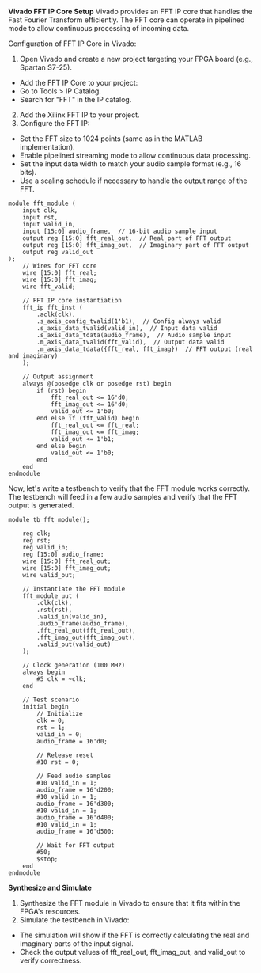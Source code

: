 **Vivado FFT IP Core Setup**
Vivado provides an FFT IP core that handles the Fast Fourier Transform efficiently. The FFT core can operate in pipelined mode to allow continuous processing of incoming data.

Configuration of FFT IP Core in Vivado:
1. Open Vivado and create a new project targeting your FPGA board (e.g., Spartan S7-25).
 - Add the FFT IP Core to your project:
 - Go to Tools > IP Catalog.
 - Search for "FFT" in the IP catalog.
2. Add the Xilinx FFT IP to your project.
3. Configure the FFT IP:
 - Set the FFT size to 1024 points (same as in the MATLAB implementation).
 - Enable pipelined streaming mode to allow continuous data processing.
 - Set the input data width to match your audio sample format (e.g., 16 bits).
 - Use a scaling schedule if necessary to handle the output range of the FFT.


```
module fft_module (
    input clk,
    input rst,
    input valid_in,
    input [15:0] audio_frame,  // 16-bit audio sample input
    output reg [15:0] fft_real_out,  // Real part of FFT output
    output reg [15:0] fft_imag_out,  // Imaginary part of FFT output
    output reg valid_out
);
    // Wires for FFT core
    wire [15:0] fft_real;
    wire [15:0] fft_imag;
    wire fft_valid;
    
    // FFT IP core instantiation
    fft_ip fft_inst (
        .aclk(clk),
        .s_axis_config_tvalid(1'b1),  // Config always valid
        .s_axis_data_tvalid(valid_in),  // Input data valid
        .s_axis_data_tdata(audio_frame),  // Audio sample input
        .m_axis_data_tvalid(fft_valid),  // Output data valid
        .m_axis_data_tdata({fft_real, fft_imag})  // FFT output (real and imaginary)
    );
    
    // Output assignment
    always @(posedge clk or posedge rst) begin
        if (rst) begin
            fft_real_out <= 16'd0;
            fft_imag_out <= 16'd0;
            valid_out <= 1'b0;
        end else if (fft_valid) begin
            fft_real_out <= fft_real;
            fft_imag_out <= fft_imag;
            valid_out <= 1'b1;
        end else begin
            valid_out <= 1'b0;
        end
    end
endmodule
```

Now, let's write a testbench to verify that the FFT module works correctly. The testbench will feed in a few audio samples and verify that the FFT output is generated.

```
module tb_fft_module();

    reg clk;
    reg rst;
    reg valid_in;
    reg [15:0] audio_frame;
    wire [15:0] fft_real_out;
    wire [15:0] fft_imag_out;
    wire valid_out;
    
    // Instantiate the FFT module
    fft_module uut (
        .clk(clk),
        .rst(rst),
        .valid_in(valid_in),
        .audio_frame(audio_frame),
        .fft_real_out(fft_real_out),
        .fft_imag_out(fft_imag_out),
        .valid_out(valid_out)
    );
    
    // Clock generation (100 MHz)
    always begin
        #5 clk = ~clk;
    end
    
    // Test scenario
    initial begin
        // Initialize
        clk = 0;
        rst = 1;
        valid_in = 0;
        audio_frame = 16'd0;
        
        // Release reset
        #10 rst = 0;
        
        // Feed audio samples
        #10 valid_in = 1;
        audio_frame = 16'd200;
        #10 valid_in = 1;
        audio_frame = 16'd300;
        #10 valid_in = 1;
        audio_frame = 16'd400;
        #10 valid_in = 1;
        audio_frame = 16'd500;
        
        // Wait for FFT output
        #50;
        $stop;
    end
endmodule
```

**Synthesize and Simulate**
1. Synthesize the FFT module in Vivado to ensure that it fits within the FPGA's resources.
2. Simulate the testbench in Vivado:
 - The simulation will show if the FFT is correctly calculating the real and imaginary parts of the input signal.
 - Check the output values of fft_real_out, fft_imag_out, and valid_out to verify correctness.

